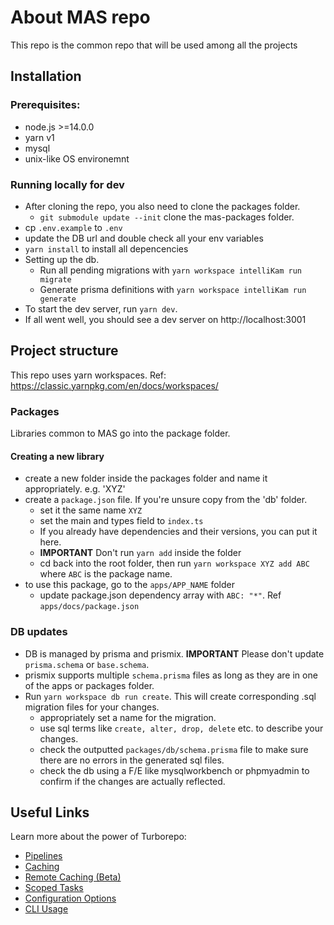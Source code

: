 # About MAS repo

This repo is the common repo that will be used among all the projects

## Installation

### Prerequisites:

- node.js >=14.0.0
- yarn v1
- mysql
- unix-like OS environemnt

### Running locally for dev

- After cloning the repo, you also need to clone the packages folder.
  - `git submodule update --init` clone the mas-packages folder.
- cp `.env.example` to `.env`
- update the DB url and double check all your env variables
- `yarn install` to install all depencencies
- Setting up the db.
  - Run all pending migrations with `yarn workspace intelliKam run migrate`
  - Generate prisma definitions with `yarn workspace intelliKam run generate`
- To start the dev server, run `yarn dev`.
- If all went well, you should see a dev server on http://localhost:3001

## Project structure

This repo uses yarn workspaces. Ref: https://classic.yarnpkg.com/en/docs/workspaces/

### Packages

Libraries common to MAS go into the package folder.

#### Creating a new library

- create a new folder inside the packages folder and name it appropriately. e.g. 'XYZ'
- create a `package.json` file. If you're unsure copy from the 'db' folder.
  - set it the same name `XYZ`
  - set the main and types field to `index.ts`
  - If you already have dependencies and their versions, you can put it here.
  - **IMPORTANT** Don't run `yarn add` inside the folder
  - cd back into the root folder, then run `yarn workspace XYZ add ABC` where `ABC` is the package name.
- to use this package, go to the `apps/APP_NAME` folder
  - update package.json dependency array with `ABC: "*"`. Ref `apps/docs/package.json`

### DB updates

- DB is managed by prisma and prismix. **IMPORTANT** Please don't update `prisma.schema` or `base.schema`.
- prismix supports multiple `schema.prisma` files as long as they are in one of the apps or packages folder.
- Run `yarn workspace db run create`. This will create corresponding .sql migration files for your changes.
  - appropriately set a name for the migration.
  - use sql terms like `create, alter, drop, delete` etc. to describe your changes.
  - check the outputted `packages/db/schema.prisma` file to make sure there are no errors in the generated sql files.
  - check the db using a F/E like mysqlworkbench or phpmyadmin to confirm if the changes are actually reflected.

## Useful Links

Learn more about the power of Turborepo:

- [Pipelines](https://turborepo.org/docs/core-concepts/pipelines)
- [Caching](https://turborepo.org/docs/core-concepts/caching)
- [Remote Caching (Beta)](https://turborepo.org/docs/core-concepts/remote-caching)
- [Scoped Tasks](https://turborepo.org/docs/core-concepts/scopes)
- [Configuration Options](https://turborepo.org/docs/reference/configuration)
- [CLI Usage](https://turborepo.org/docs/reference/command-line-reference)
